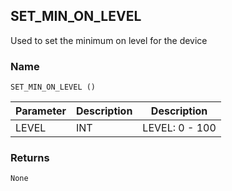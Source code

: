 ## SET\_MIN\_ON\_LEVEL

Used to set the minimum on level for the device 


### Name

`SET_MIN_ON_LEVEL ()`


| Parameter | Description | Description    |
| --------- | ----------- | -------------- |
| LEVEL     | INT         | LEVEL: 0 - 100 |


### Returns

`None`